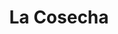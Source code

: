 ---
title: "La Cosecha"
url: /ciudad-guayana-puerto-ordaz/la-cosecha-carrera-caruachi/
shop: frutería
---